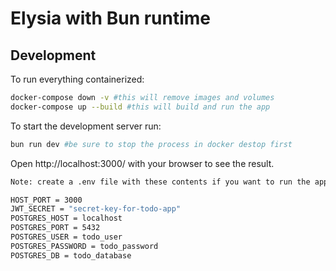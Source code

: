 # Elysia with Bun runtime

## Development
To run everything containerized:
```bash
docker-compose down -v #this will remove images and volumes
docker-compose up --build #this will build and run the app
```

To start the development server run:
```bash
bun run dev #be sure to stop the process in docker destop first
```

Open http://localhost:3000/ with your browser to see the result.


```bash
Note: create a .env file with these contents if you want to run the app using bun

HOST_PORT = 3000
JWT_SECRET = "secret-key-for-todo-app"
POSTGRES_HOST = localhost
POSTGRES_PORT = 5432
POSTGRES_USER = todo_user
POSTGRES_PASSWORD = todo_password
POSTGRES_DB = todo_database
```